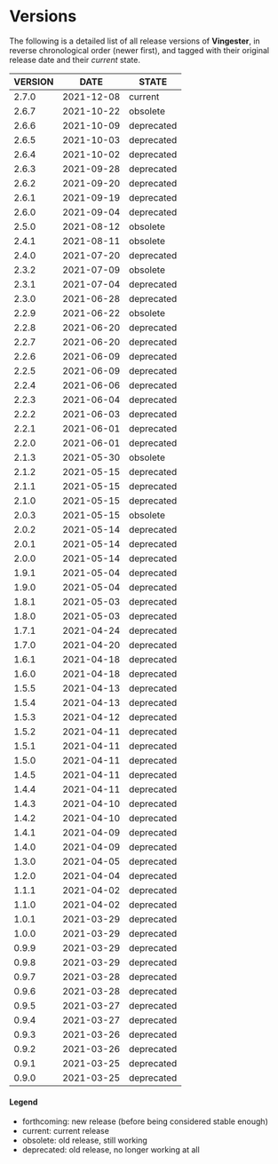 
Versions
========

The following is a detailed list of all release versions of
**Vingester**, in reverse chronological order (newer first), and tagged
with their original release date and their *current* state.

| VERSION | DATE       | STATE       |
| ------- | ---------- | ----------- |
| 2.7.0   | 2021-12-08 | current     |
| 2.6.7   | 2021-10-22 | obsolete    |
| 2.6.6   | 2021-10-09 | deprecated  |
| 2.6.5   | 2021-10-03 | deprecated  |
| 2.6.4   | 2021-10-02 | deprecated  |
| 2.6.3   | 2021-09-28 | deprecated  |
| 2.6.2   | 2021-09-20 | deprecated  |
| 2.6.1   | 2021-09-19 | deprecated  |
| 2.6.0   | 2021-09-04 | deprecated  |
| 2.5.0   | 2021-08-12 | obsolete    |
| 2.4.1   | 2021-08-11 | obsolete    |
| 2.4.0   | 2021-07-20 | deprecated  |
| 2.3.2   | 2021-07-09 | obsolete    |
| 2.3.1   | 2021-07-04 | deprecated  |
| 2.3.0   | 2021-06-28 | deprecated  |
| 2.2.9   | 2021-06-22 | obsolete    |
| 2.2.8   | 2021-06-20 | deprecated  |
| 2.2.7   | 2021-06-20 | deprecated  |
| 2.2.6   | 2021-06-09 | deprecated  |
| 2.2.5   | 2021-06-09 | deprecated  |
| 2.2.4   | 2021-06-06 | deprecated  |
| 2.2.3   | 2021-06-04 | deprecated  |
| 2.2.2   | 2021-06-03 | deprecated  |
| 2.2.1   | 2021-06-01 | deprecated  |
| 2.2.0   | 2021-06-01 | deprecated  |
| 2.1.3   | 2021-05-30 | obsolete    |
| 2.1.2   | 2021-05-15 | deprecated  |
| 2.1.1   | 2021-05-15 | deprecated  |
| 2.1.0   | 2021-05-15 | deprecated  |
| 2.0.3   | 2021-05-15 | obsolete    |
| 2.0.2   | 2021-05-14 | deprecated  |
| 2.0.1   | 2021-05-14 | deprecated  |
| 2.0.0   | 2021-05-14 | deprecated  |
| 1.9.1   | 2021-05-04 | deprecated  |
| 1.9.0   | 2021-05-04 | deprecated  |
| 1.8.1   | 2021-05-03 | deprecated  |
| 1.8.0   | 2021-05-03 | deprecated  |
| 1.7.1   | 2021-04-24 | deprecated  |
| 1.7.0   | 2021-04-20 | deprecated  |
| 1.6.1   | 2021-04-18 | deprecated  |
| 1.6.0   | 2021-04-18 | deprecated  |
| 1.5.5   | 2021-04-13 | deprecated  |
| 1.5.4   | 2021-04-13 | deprecated  |
| 1.5.3   | 2021-04-12 | deprecated  |
| 1.5.2   | 2021-04-11 | deprecated  |
| 1.5.1   | 2021-04-11 | deprecated  |
| 1.5.0   | 2021-04-11 | deprecated  |
| 1.4.5   | 2021-04-11 | deprecated  |
| 1.4.4   | 2021-04-11 | deprecated  |
| 1.4.3   | 2021-04-10 | deprecated  |
| 1.4.2   | 2021-04-10 | deprecated  |
| 1.4.1   | 2021-04-09 | deprecated  |
| 1.4.0   | 2021-04-09 | deprecated  |
| 1.3.0   | 2021-04-05 | deprecated  |
| 1.2.0   | 2021-04-04 | deprecated  |
| 1.1.1   | 2021-04-02 | deprecated  |
| 1.1.0   | 2021-04-02 | deprecated  |
| 1.0.1   | 2021-03-29 | deprecated  |
| 1.0.0   | 2021-03-29 | deprecated  |
| 0.9.9   | 2021-03-29 | deprecated  |
| 0.9.8   | 2021-03-29 | deprecated  |
| 0.9.7   | 2021-03-28 | deprecated  |
| 0.9.6   | 2021-03-28 | deprecated  |
| 0.9.5   | 2021-03-27 | deprecated  |
| 0.9.4   | 2021-03-27 | deprecated  |
| 0.9.3   | 2021-03-26 | deprecated  |
| 0.9.2   | 2021-03-26 | deprecated  |
| 0.9.1   | 2021-03-25 | deprecated  |
| 0.9.0   | 2021-03-25 | deprecated  |

#### Legend

- forthcoming: new release (before being considered stable enough)
- current:     current release
- obsolete:    old release, still working
- deprecated:  old release, no longer working at all

